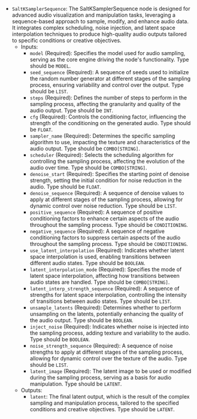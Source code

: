 - `SaltKSamplerSequence`: The SaltKSamplerSequence node is designed for advanced audio visualization and manipulation tasks, leveraging a sequence-based approach to sample, modify, and enhance audio data. It integrates complex scheduling, noise injection, and latent space interpolation techniques to produce high-quality audio outputs tailored to specific conditions or creative objectives.
    - Inputs:
        - `model` (Required): Specifies the model used for audio sampling, serving as the core engine driving the node's functionality. Type should be `MODEL`.
        - `seed_sequence` (Required): A sequence of seeds used to initialize the random number generator at different stages of the sampling process, ensuring variability and control over the output. Type should be `LIST`.
        - `steps` (Required): Defines the number of steps to perform in the sampling process, affecting the granularity and quality of the audio output. Type should be `INT`.
        - `cfg` (Required): Controls the conditioning factor, influencing the strength of the conditioning on the generated audio. Type should be `FLOAT`.
        - `sampler_name` (Required): Determines the specific sampling algorithm to use, impacting the texture and characteristics of the audio output. Type should be `COMBO[STRING]`.
        - `scheduler` (Required): Selects the scheduling algorithm for controlling the sampling process, affecting the evolution of the audio over time. Type should be `COMBO[STRING]`.
        - `denoise_start` (Required): Specifies the starting point of denoise strength, setting the initial condition for noise reduction in the audio. Type should be `FLOAT`.
        - `denoise_sequence` (Required): A sequence of denoise values to apply at different stages of the sampling process, allowing for dynamic control over noise reduction. Type should be `LIST`.
        - `positive_sequence` (Required): A sequence of positive conditioning factors to enhance certain aspects of the audio throughout the sampling process. Type should be `CONDITIONING`.
        - `negative_sequence` (Required): A sequence of negative conditioning factors to suppress certain aspects of the audio throughout the sampling process. Type should be `CONDITIONING`.
        - `use_latent_interpolation` (Required): Indicates whether latent space interpolation is used, enabling transitions between different audio states. Type should be `BOOLEAN`.
        - `latent_interpolation_mode` (Required): Specifies the mode of latent space interpolation, affecting how transitions between audio states are handled. Type should be `COMBO[STRING]`.
        - `latent_interp_strength_sequence` (Required): A sequence of strengths for latent space interpolation, controlling the intensity of transitions between audio states. Type should be `LIST`.
        - `unsample_latents` (Required): Determines whether to perform unsampling on the latents, potentially enhancing the quality of the audio output. Type should be `BOOLEAN`.
        - `inject_noise` (Required): Indicates whether noise is injected into the sampling process, adding texture and variability to the audio. Type should be `BOOLEAN`.
        - `noise_strength_sequence` (Required): A sequence of noise strengths to apply at different stages of the sampling process, allowing for dynamic control over the texture of the audio. Type should be `LIST`.
        - `latent_image` (Required): The latent image to be used or modified during the sampling process, serving as a basis for audio manipulation. Type should be `LATENT`.
    - Outputs:
        - `latent`: The final latent output, which is the result of the complex sampling and manipulation process, tailored to the specified conditions and creative objectives. Type should be `LATENT`.
